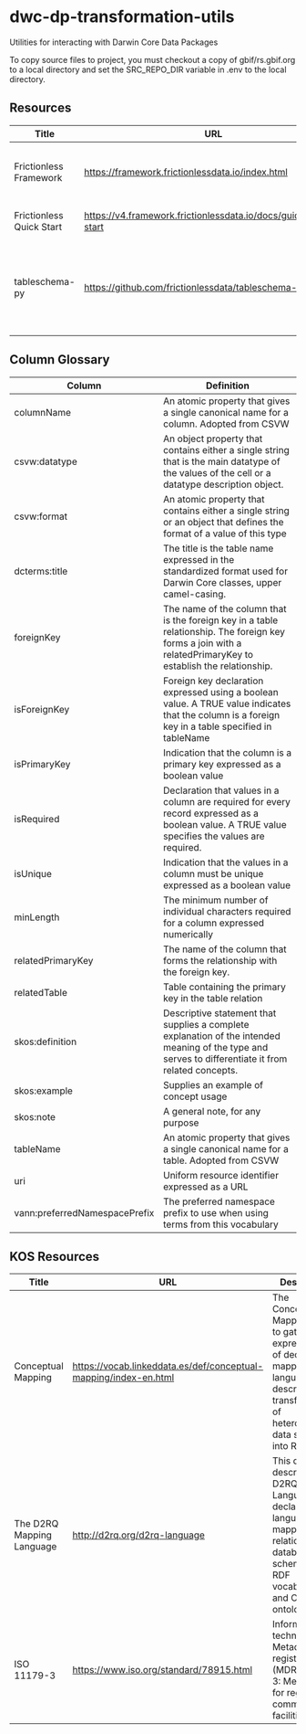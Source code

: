 # dwc-dp-transformation-utils
Utilities for interacting with Darwin Core Data Packages

To copy source files to project, you must checkout a copy of gbif/rs.gbif.org to a local directory and set the SRC_REPO_DIR variable in .env to the local directory. 


## Resources
| Title | URL                                              | Description                                                                          |
| -- |--------------------------------------------------|--------------------------------------------------------------------------------------|
| Frictionless Framework | https://framework.frictionlessdata.io/index.html | frictionless-py version 5 (latest) documentation landing page                        |
| Frictionless Quick Start | https://v4.framework.frictionlessdata.io/docs/guides/quick-start | Quick start documentation from version 4                                             |
| tableschema-py | https://github.com/frictionlessdata/tableschema-py | A Python implementation of the Table Schema standard superceeded by v5 documentation |



## Column Glossary
| Column | Definition |
| -- | -- |
| columnName | An atomic property that gives a single canonical name for a column. Adopted from CSVW |
| csvw:datatype | An object property that contains either a single string that is the main datatype of the values of the cell or a datatype description object. |
| csvw:format | An atomic property that contains either a single string or an object that defines the format of a value of this type |
| dcterms:title | The title is the table name expressed in the standardized format used for Darwin Core classes, upper camel-casing. |
| foreignKey | The name of the column that is the foreign key in a table relationship. The foreign key forms a join with a relatedPrimaryKey to establish the relationship. |
| isForeignKey | Foreign key declaration expressed using a boolean value. A TRUE value indicates that the column is a foreign key in a table specified in tableName |
| isPrimaryKey | Indication that the column is a primary key expressed as a boolean value |
| isRequired | Declaration that values in a column are required for every record expressed as a boolean value. A TRUE value specifies the values are required. |
| isUnique | Indication that the values in a column must be unique expressed as a boolean value |
| minLength | The minimum number of individual characters required for a column expressed numerically |
| relatedPrimaryKey | The name of the column that forms the relationship with the foreign key.  |
| relatedTable | Table containing the primary key in the table relation  |
| skos:definition | Descriptive statement that supplies a complete explanation of the intended meaning of the type and serves to differentiate it from related concepts. |
| skos:example | Supplies an example of concept usage |
| skos:note | A general note, for any purpose |
| tableName | An atomic property that gives a single canonical name for a table. Adopted from CSVW |
| uri | Uniform resource identifier expressed as a URL |
| vann:preferredNamespacePrefix | The preferred namespace prefix to use when using terms from this vocabulary |




## KOS Resources

| Title | URL                                                              | Description                                                                                                                                                        | 
| -- |------------------------------------------------------------------|--------------------------------------------------------------------------------------------------------------------------------------------------------------------|
| Conceptual Mapping | https://vocab.linkeddata.es/def/conceptual-mapping/index-en.html | The Conceptual Mapping aims to gather the expressiveness of declarative mapping languages that describe the transformation of heterogeneous data sources into RDF. |
| The D2RQ Mapping Language | http://d2rq.org/d2rq-language                                    | This document describes the D2RQ Mapping Language, a declarative language for mapping relational database schemas to RDF vocabularies and OWL ontologies.          |
| ISO 11179-3 | https://www.iso.org/standard/78915.html                          | Information technology — Metadata registries (MDR) — Part 3: Metamodel for registry common facilities                                                              |


